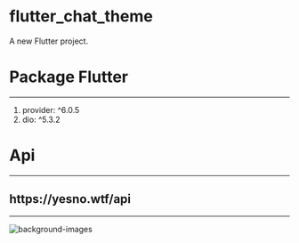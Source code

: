 # flutter_chat_theme

A new Flutter project.
<h1>Package Flutter</h1>
<hr>
<ol>
  <li>provider: ^6.0.5</li>
  <li>dio: ^5.3.2</li>
</ol>
<h1>Api</h1>
<hr>
<h2>https://yesno.wtf/api</h2>
<hr>


![background-images](https://github.com/ManuelNZ20/chat-theme-flutter/assets/96985379/5b3243bc-2964-4f84-8002-3abcdc6b5d60)
